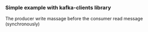 ### Simple example with kafka-clients library

The producer write massage before the consumer read message (synchronously)